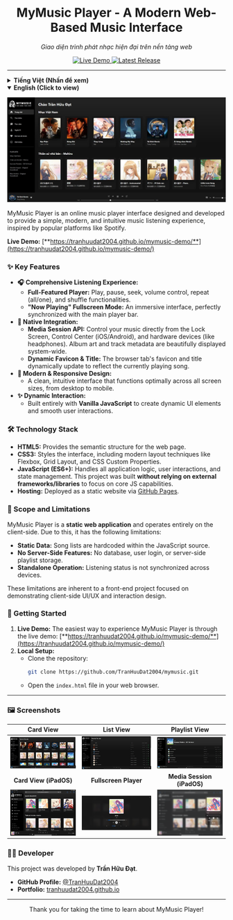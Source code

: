 <div align="center">

# MyMusic Player - A Modern Web-Based Music Interface
*Giao diện trình phát nhạc hiện đại trên nền tảng web*

</div>

<p align="center">
  <a href="https://tranhuudat2004.github.io/mymusic-demo/" target="_blank">
    <img src="https://img.shields.io/badge/Live-Demo-brightgreen?style=for-the-badge&logo=google-chrome" alt="Live Demo"/>
  </a>
  <a href="https://github.com/TranHuuDat2004/mymusic-demo/releases/latest" target="_blank">
    <img src="https://img.shields.io/github/v/release/TranHuuDat2004/mymusic?style=for-the-badge&logo=github" alt="Latest Release"/>
  </a>
</p>

---

<details>
<summary><strong> Tiếng Việt (Nhấn để xem)</strong></summary>

![MyMusic Player Screenshot](img/demo.jpg)

MyMusic Player là một giao diện trình phát nhạc trực tuyến được thiết kế và phát triển nhằm mang đến trải nghiệm nghe nhạc đơn giản, hiện đại và trực quan, lấy cảm hứng từ các nền tảng phổ biến như Spotify.

**Bản dùng thử trực tiếp:** [**https://tranhuudat2004.github.io/mymusic-demo/**](https://tranhuudat2004.github.io/mymusic-demo/)

### ✨ Tính Năng Nổi Bật

*   **🎧 Trải nghiệm Nghe nhạc Toàn diện:**
    *   **Trình phát nhạc đầy đủ chức năng:** Phát, tạm dừng, tua nhạc, điều khiển âm lượng, lặp lại (tất cả/một bài), và phát ngẫu nhiên.
    *   **Giao diện "Now Playing" toàn màn hình:** Một giao diện đắm chìm, đồng bộ hoàn hảo với thanh phát nhạc chính.
*   **📱 Tích hợp Hệ thống (Native Integration):**
    *   **Media Session API:** Điều khiển nhạc trực tiếp từ Màn hình khóa, Trung tâm điều khiển (iOS/Android) và các thiết bị phần cứng (như tai nghe). Ảnh bìa và thông tin bài hát được hiển thị đẹp mắt trên toàn hệ thống.
    *   **Favicon & Tiêu đề Động:** Favicon và tiêu đề tab trình duyệt tự động cập nhật theo bài hát đang phát.
*   **🎨 Giao diện Hiện đại & Đáp ứng (Responsive):**
    *   Thiết kế gọn gàng, trực quan và hoạt động tối ưu trên mọi kích thước màn hình, từ máy tính để bàn đến thiết bị di động.
*   **✨ Tương tác Động:**
    *   Được xây dựng hoàn toàn bằng **JavaScript thuần (Vanilla JS)** để tạo ra các yếu tố giao diện động và phản hồi mượt mà.

### 🛠️ Công Nghệ Sử Dụng

*   **HTML5:** Cung cấp cấu trúc ngữ nghĩa cho trang web.
*   **CSS3:** Định dạng giao diện, sử dụng Flexbox, Grid Layout và Biến CSS (Custom Properties).
*   **JavaScript (ES6+):** Xử lý toàn bộ logic ứng dụng, tương tác người dùng, và quản lý trạng thái. Dự án được xây dựng **không sử dụng framework/thư viện** để tập trung vào kỹ năng JS cốt lõi.
*   **Hosting:** Triển khai dưới dạng trang web tĩnh qua [GitHub Pages](https://tranhuudat2004.github.io/mymusic-demo/).

### 📜 Phạm Vi và Giới Hạn

MyMusic Player là một **ứng dụng web tĩnh** và hoạt động hoàn toàn phía client (trình duyệt). Do đó, dự án có các giới hạn sau:
*   **Dữ liệu tĩnh:** Danh sách bài hát được định nghĩa sẵn trong mã nguồn.
*   **Không có tính năng phía máy chủ:** Không có cơ sở dữ liệu, đăng nhập người dùng, hay lưu trữ playlist trên server.
*   **Hoạt động độc lập:** Trạng thái nghe nhạc không được đồng bộ hóa giữa các thiết bị.

Các giới hạn này phản ánh bản chất của một dự án front-end tập trung vào việc trình diễn kỹ năng thiết kế giao diện và tương tác phía client.

### 🚀 Bắt đầu

1.  **Dùng thử trực tiếp:** Cách dễ nhất là truy cập bản demo tại: [**https://tranhuudat2004.github.io/mymusic-demo/**](https://tranhuudat2004.github.io/mymusic-demo/)
2.  **Cài đặt tại máy:**
    *   Clone repository này:
        ```bash
        git clone https://github.com/TranHuuDat2004/mymusic.git
        ```
    *   Mở file `index.html` trong trình duyệt của bạn.

---
</details>

<details open>
<summary><strong> English (Click to view)</strong></summary>

![MyMusic Player Screenshot](img/demo.jpg)

MyMusic Player is an online music player interface designed and developed to provide a simple, modern, and intuitive music listening experience, inspired by popular platforms like Spotify.

**Live Demo:** [**https://tranhuudat2004.github.io/mymusic-demo/**](https://tranhuudat2004.github.io/mymusic-demo/)

### ✨ Key Features

*   **🎧 Comprehensive Listening Experience:**
    *   **Full-Featured Player:** Play, pause, seek, volume control, repeat (all/one), and shuffle functionalities.
    *   **"Now Playing" Fullscreen Mode:** An immersive interface, perfectly synchronized with the main player bar.
*   **📱 Native Integration:**
    *   **Media Session API:** Control your music directly from the Lock Screen, Control Center (iOS/Android), and hardware devices (like headphones). Album art and track metadata are beautifully displayed system-wide.
    *   **Dynamic Favicon & Title:** The browser tab's favicon and title dynamically update to reflect the currently playing song.
*   **🎨 Modern & Responsive Design:**
    *   A clean, intuitive interface that functions optimally across all screen sizes, from desktop to mobile.
*   **✨ Dynamic Interaction:**
    *   Built entirely with **Vanilla JavaScript** to create dynamic UI elements and smooth user interactions.

### 🛠️ Technology Stack

*   **HTML5:** Provides the semantic structure for the web page.
*   **CSS3:** Styles the interface, including modern layout techniques like Flexbox, Grid Layout, and CSS Custom Properties.
*   **JavaScript (ES6+):** Handles all application logic, user interactions, and state management. This project was built **without relying on external frameworks/libraries** to focus on core JS capabilities.
*   **Hosting:** Deployed as a static website via [GitHub Pages](https://tranhuudat2004.github.io/mymusic-demo/).

### 📜 Scope and Limitations

MyMusic Player is a **static web application** and operates entirely on the client-side. Due to this, it has the following limitations:
*   **Static Data:** Song lists are hardcoded within the JavaScript source.
*   **No Server-Side Features:** No database, user login, or server-side playlist storage.
*   **Standalone Operation:** Listening status is not synchronized across devices.

These limitations are inherent to a front-end project focused on demonstrating client-side UI/UX and interaction design.

### 🚀 Getting Started

1.  **Live Demo:** The easiest way to experience MyMusic Player is through the live demo: [**https://tranhuudat2004.github.io/mymusic-demo/**](https://tranhuudat2004.github.io/mymusic-demo/)
2.  **Local Setup:**
    *   Clone the repository:
        ```bash
        git clone https://github.com/TranHuuDat2004/mymusic.git
        ```
    *   Open the `index.html` file in your web browser.

---
</details>

### 🖼️ Screenshots

| **Card View** | **List View** |  **Playlist View**  |
| :---: | :---: |:---: |
| ![Card View](img/card_view.jpg) | ![List View](img/list_view.jpg) | ![Playlist View](img/playlist_view.jpg) |
| **Card View (iPadOS)** | **Fullscreen Player** | **Media Session (iPadOS)** |
| ![Fullscreen View](img/card_view_iPadOS.png) | ![Fullscreen View](img/fullscreen_view.PNG)  | ![Media Session Widget](img/media_session_view.png) |



### 🧑‍💻 Developer

This project was developed by **Trần Hữu Đạt**.

*   **GitHub Profile:** [@TranHuuDat2004](https://github.com/TranHuuDat2004)
*   **Portfolio:** [tranhuudat2004.github.io](https://tranhuudat2004.github.io/)

---

<p align="center">
  Thank you for taking the time to learn about MyMusic Player!
</p>
